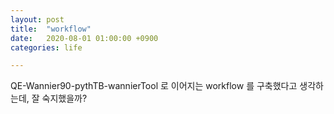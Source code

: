 ```yaml
---
layout: post
title:  "workflow"
date:   2020-08-01 01:00:00 +0900
categories: life

---
```



QE-Wannier90-pythTB-wannierTool 로 이어지는 workflow 를 구축했다고 생각하는데, 잘 숙지했을까?

